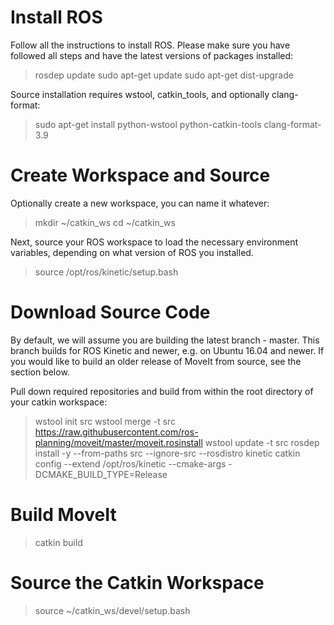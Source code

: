 # Install ROS

Follow all the instructions to install ROS. Please make sure you have followed all steps and have the latest versions of packages installed:

> rosdep update
> sudo apt-get update
> sudo apt-get dist-upgrade

Source installation requires wstool, catkin_tools, and optionally clang-format:

> sudo apt-get install python-wstool python-catkin-tools clang-format-3.9

# Create Workspace and Source

Optionally create a new workspace, you can name it whatever:

> mkdir ~/catkin_ws
> cd ~/catkin_ws

Next, source your ROS workspace to load the necessary environment variables, depending on what version of ROS you installed.

> source /opt/ros/kinetic/setup.bash

# Download Source Code

By default, we will assume you are building the latest branch - master. This branch builds for ROS Kinetic and newer, e.g. on Ubuntu 16.04 and newer. If you would like to build an older release of MoveIt from source, see the section below.

Pull down required repositories and build from within the root directory of your catkin workspace:

> wstool init src
> wstool merge -t src https://raw.githubusercontent.com/ros-planning/moveit/master/moveit.rosinstall
> wstool update -t src
> rosdep install -y --from-paths src --ignore-src --rosdistro kinetic
> catkin config --extend /opt/ros/kinetic --cmake-args -DCMAKE_BUILD_TYPE=Release

# Build MoveIt

> catkin build

# Source the Catkin Workspace

> source ~/catkin_ws/devel/setup.bash



